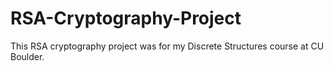 # RSA-Cryptography-Project
This RSA cryptography project was for my Discrete Structures course at CU Boulder.
